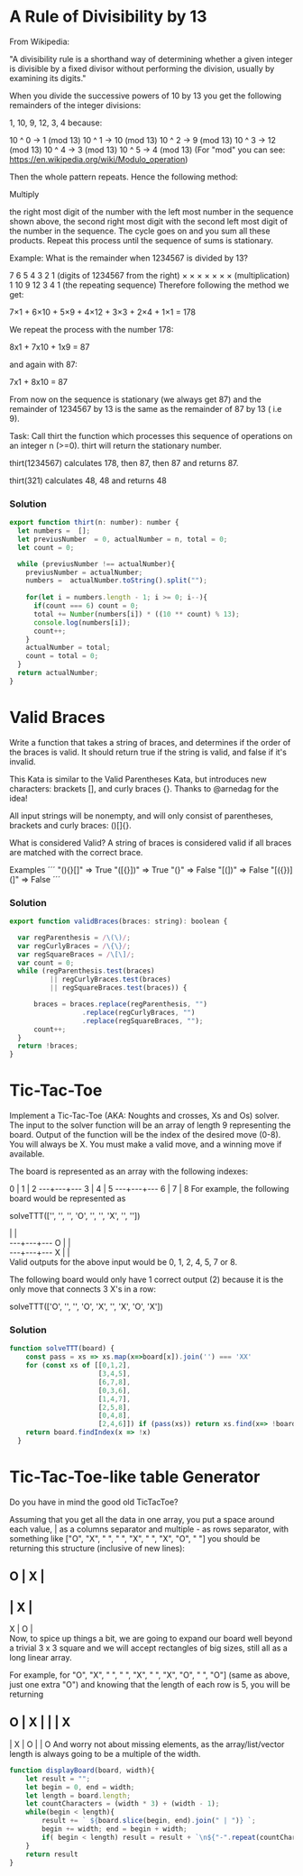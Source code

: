 # A Rule of Divisibility by 13
From Wikipedia:

"A divisibility rule is a shorthand way of determining whether a given integer is divisible by a fixed divisor without performing the division, usually by examining its digits."

When you divide the successive powers of 10 by 13 you get the following remainders of the integer divisions:

1, 10, 9, 12, 3, 4 because:

10 ^ 0 ->  1 (mod 13)
10 ^ 1 -> 10 (mod 13)
10 ^ 2 ->  9 (mod 13)
10 ^ 3 -> 12 (mod 13)
10 ^ 4 ->  3 (mod 13)
10 ^ 5 ->  4 (mod 13)
(For "mod" you can see: https://en.wikipedia.org/wiki/Modulo_operation)

Then the whole pattern repeats. Hence the following method:

Multiply

the right most digit of the number with the left most number in the sequence shown above,
the second right most digit with the second left most digit of the number in the sequence.
The cycle goes on and you sum all these products. Repeat this process until the sequence of sums is stationary.

Example:
What is the remainder when 1234567 is divided by 13?

7      6     5      4     3     2     1  (digits of 1234567 from the right)
×      ×     ×      ×     ×     ×     ×  (multiplication)
1     10     9     12     3     4     1  (the repeating sequence)
Therefore following the method we get:

7×1 + 6×10 + 5×9 + 4×12 + 3×3 + 2×4 + 1×1 = 178

We repeat the process with the number 178:

8x1 + 7x10 + 1x9 = 87

and again with 87:

7x1 + 8x10 = 87

From now on the sequence is stationary (we always get 87) and the remainder of 1234567 by 13 is the same as the remainder of 87 by 13 ( i.e 9).

Task:
Call thirt the function which processes this sequence of operations on an integer n (>=0). thirt will return the stationary number.

thirt(1234567) calculates 178, then 87, then 87 and returns 87.

thirt(321) calculates 48, 48 and returns 48

### Solution
```javascript
export function thirt(n: number): number {
  let numbers =  [];
  let previusNumber  = 0, actualNumber = n, total = 0;
  let count = 0;

  while (previusNumber !== actualNumber){
    previusNumber = actualNumber;
    numbers =  actualNumber.toString().split("");
    
    for(let i = numbers.length - 1; i >= 0; i--){
      if(count === 6) count = 0;
      total += Number(numbers[i]) * ((10 ** count) % 13); 
      console.log(numbers[i]);  
      count++;
    }
    actualNumber = total;
    count = total = 0;
  }
  return actualNumber;
}
```

# Valid Braces
Write a function that takes a string of braces, and determines if the order of the braces is valid. It should return true if the string is valid, and false if it's invalid.

This Kata is similar to the Valid Parentheses Kata, but introduces new characters: brackets [], and curly braces {}. Thanks to @arnedag for the idea!

All input strings will be nonempty, and will only consist of parentheses, brackets and curly braces: ()[]{}.

What is considered Valid?
A string of braces is considered valid if all braces are matched with the correct brace.

Examples
´´´
"(){}[]"   =>  True
"([{}])"   =>  True
"(}"       =>  False
"[(])"     =>  False
"[({})](]" =>  False
´´´
### Solution
```javascript
export function validBraces(braces: string): boolean {

  var regParenthesis = /\(\)/;
  var regCurlyBraces = /\{\}/;
  var regSquareBraces = /\[\]/;
  var count = 0;
  while (regParenthesis.test(braces) 
          || regCurlyBraces.test(braces) 
          || regSquareBraces.test(braces)) {

      braces = braces.replace(regParenthesis, "")
                  .replace(regCurlyBraces, "")
                  .replace(regSquareBraces, ""); 
      count++;
  }
  return !braces;
}
```
# Tic-Tac-Toe
Implement a Tic-Tac-Toe (AKA: Noughts and crosses, Xs and Os) solver. The input to the solver function will be an array of length 9 representing the board. Output of the function will be the index of the desired move (0-8). You will always be X. You must make a valid move, and a winning move if available.

The board is represented as an array with the following indexes:

 0 | 1 | 2
---+---+---
 3 | 4 | 5
---+---+---
 6 | 7 | 8 
For example, the following board would be represented as

solveTTT(['', '', '', 'O', '', '', 'X', '', ''])

   |   |  
---+---+---
 O |   |  
---+---+---
 X |   |   
Valid outputs for the above input would be 0, 1, 2, 4, 5, 7 or 8.

The following board would only have 1 correct output (2) because it is the only move that connects 3 X's in a row:

solveTTT(['O', '', '', 'O', 'X', '', 'X', 'O', 'X'])
### Solution
```javascript
function solveTTT(board) {
    const pass = xs => xs.map(x=>board[x]).join('') === 'XX'
    for (const xs of [[0,1,2],
                      [3,4,5],
                      [6,7,8],
                      [0,3,6],
                      [1,4,7],
                      [2,5,8],
                      [0,4,8],
                      [2,4,6]]) if (pass(xs)) return xs.find(x=> !board[x] )
    return board.findIndex(x => !x)
  }
```
# Tic-Tac-Toe-like table Generator
Do you have in mind the good old TicTacToe?

Assuming that you get all the data in one array, you put a space around each value, | as a columns separator and multiple - as rows separator, with something like ["O", "X", " ", " ", "X", " ", "X", "O", " "] you should be returning this structure (inclusive of new lines):

 O | X |   
-----------
   | X |   
-----------
 X | O |   
Now, to spice up things a bit, we are going to expand our board well beyond a trivial 3 x 3 square and we will accept rectangles of big sizes, still all as a long linear array.

For example, for "O", "X", " ", " ", "X", " ", "X", "O", " ", "O"] (same as above, just one extra "O") and knowing that the length of each row is 5, you will be returning

 O | X |   |   | X 
-------------------
   | X | O |   | O 
And worry not about missing elements, as the array/list/vector length is always going to be a multiple of the width.
```javascript
function displayBoard(board, width){
    let result = "";
    let begin = 0, end = width;
    let length = board.length;
    let countCharacters = (width * 3) + (width - 1);
    while(begin < length){
        result += ` ${board.slice(begin, end).join(" | ")} `;
        begin += width; end = begin + width;
        if( begin < length) result = result + `\n${"-".repeat(countCharacters)}\n`
    }
    return result
}
```